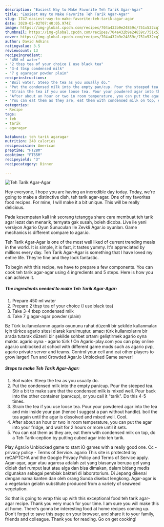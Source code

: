 ```yaml
---
description: "Easiest Way to Make Favorite Teh Tarik Agar-Agar"
title: "Easiest Way to Make Favorite Teh Tarik Agar-Agar"
slug: 1747-easiest-way-to-make-favorite-teh-tarik-agar-agar
date: 2020-05-02T07:40:05.974Z
image: https://img-global.cpcdn.com/recipes/704a432b9e24859c/751x532cq70/teh-tarik-agar-agar-recipe-main-photo.jpg
thumbnail: https://img-global.cpcdn.com/recipes/704a432b9e24859c/751x532cq70/teh-tarik-agar-agar-recipe-main-photo.jpg
cover: https://img-global.cpcdn.com/recipes/704a432b9e24859c/751x532cq70/teh-tarik-agar-agar-recipe-main-photo.jpg
author: David Adkins
ratingvalue: 3.5
reviewcount: 13
recipeingredient:
- "450 ml water"
- "2 tbsp tea of your choice I use black tea"
- "3-4 tbsp condensed milk"
- "7 g agaragar powder plain"
recipeinstructions:
- "Boil water. Steep the tea as you usually do."
- "Put the condensed milk into the empty pan/cup. Pour the steeped tea. Stir a bit to make sure that the condensed milk is mixed well. Pour back into the other container (pan/cup), or you call it &#34;tarik&#34;. Do this 4-5 times."
- "Strain the tea if you use loose tea. Pour your powdered agar into the tea and mix inside your pan (hence I suggest a pan without handle). boil the tea again until the agar is dissolved and mixed well. Cool."
- "After about an hour or two in room temperature, you can put the agar into your fridge, and wait for 2 hours or more until it sets."
- "You can eat them as they are, eat them with condensed milk on top, do a Teh Tarik-ception by putting cubed agar into teh tarik."
categories:
- Recipe
tags:
- teh
- tarik
- agaragar

katakunci: teh tarik agaragar 
nutrition: 248 calories
recipecuisine: American
preptime: "PT28M"
cooktime: "PT55M"
recipeyield: "3"
recipecategory: Dinner

---
```



![Teh Tarik Agar-Agar](https://img-global.cpcdn.com/recipes/704a432b9e24859c/751x532cq70/teh-tarik-agar-agar-recipe-main-photo.jpg)

Hey everyone, I hope you are having an incredible day today. Today, we're going to make a distinctive dish, teh tarik agar-agar. One of my favorites food recipes. For mine, I will make it a bit unique. This will be really delicious.

Pada kesempatan kali ink seorang tetangga share cara membuat teh tarik agar lezat dan menarik, ternyata gak susah, boleh dicoba. Live ile yeni versiyon Agario Oyun Sunucuları İle Zevkli Agar.io oyunları. Game mechanics is different compare to agar.io.

Teh Tarik Agar-Agar is one of the most well liked of current trending meals in the world. It is simple, it is fast, it tastes yummy. It's appreciated by millions every day. Teh Tarik Agar-Agar is something that I have loved my entire life. They're fine and they look fantastic.


To begin with this recipe, we have to prepare a few components. You can cook teh tarik agar-agar using 4 ingredients and 5 steps. Here is how you can achieve it.

<!--inarticleads1-->

##### The ingredients needed to make Teh Tarik Agar-Agar:

1. Prepare 450 ml water
1. Prepare 2 tbsp tea of your choice (I use black tea)
1. Take 3-4 tbsp condensed milk
1. Take 7 g agar-agar powder (plain)


Bz Türk kullanıcılarının agario oyununu rahat düzenli bir şekilde kullanmaları için türkce agario sitesi olarak kurulmuştur. amacı türk kullanıcılarını bir arada tutarak düzenli bir şekilde sohbet ortamı geliştirmek agario oyna maktır. agario oyna - agario türk ! On Agario-play.com you can play online agar.io unblocked at school with different game mods such as agario pvp, agario private server and teams. Control your cell and eat other players to grow larger! Fun and Crowded Agar.io Unblocked Game server! 

<!--inarticleads2-->

##### Steps to make Teh Tarik Agar-Agar:

1. Boil water. Steep the tea as you usually do.
1. Put the condensed milk into the empty pan/cup. Pour the steeped tea. Stir a bit to make sure that the condensed milk is mixed well. Pour back into the other container (pan/cup), or you call it &#34;tarik&#34;. Do this 4-5 times.
1. Strain the tea if you use loose tea. Pour your powdered agar into the tea and mix inside your pan (hence I suggest a pan without handle). boil the tea again until the agar is dissolved and mixed well. Cool.
1. After about an hour or two in room temperature, you can put the agar into your fridge, and wait for 2 hours or more until it sets.
1. You can eat them as they are, eat them with condensed milk on top, do a Teh Tarik-ception by putting cubed agar into teh tarik.


Play Agar.io Unblocked game to start iO games with a really good one. Cc - privacy policy - Terms of Service. agario This site is protected by reCAPTCHA and the Google Privacy Policy and Terms of Service apply. Agar-agar, agar atau agarosa adalah zat yang biasanya berupa gel yang diolah dari rumput laut atau alga dan bisa dimakan, dalam bidang medis digunakan sebagai pembiak bakteri di laboratorium. Di Jepang dikenal dengan nama kanten dan oleh orang Sunda disebut lengkong. Agar-agar is a vegetarian gelatin substitute produced from a variety of seaweed vegetation. 

So that is going to wrap this up with this exceptional food teh tarik agar-agar recipe. Thank you very much for your time. I am sure you will make this at home. There's gonna be interesting food at home recipes coming up. Don't forget to save this page on your browser, and share it to your family, friends and colleague. Thank you for reading. Go on get cooking!
